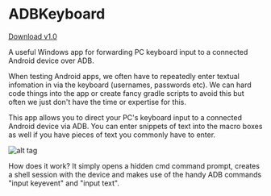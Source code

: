 ADBKeyboard
===========

[Download v1.0](https://github.com/deano2390/ADBKeyboard/releases/download/v1.0/AdbKeyboard.exe)

A useful Windows app for forwarding PC keyboard input to a connected Android device over ADB.

When testing Android apps, we often have to repeatedly enter textual infomation in via the keyboard (usernames, passwords etc). We can hard code things into the app or create fancy gradle scripts to avoid this but often we just don't have the time or expertise for this. 

This app allows you to direct your PC's keyboard input to a connected Android device via ADB. You can enter snippets of text into the macro boxes as well if you have pieces of text you commonly have to enter.

![alt tag](http://i.imgur.com/gLhoSd5.png)


How does it work? It simply opens a hidden cmd command prompt, creates a shell session with the device and makes use of the handy ADB commands "input keyevent" and "input text".
